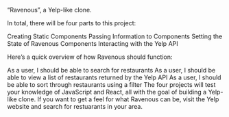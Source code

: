 “Ravenous”, a Yelp-like clone.

In total, there will be four parts to this project:

Creating Static Components
Passing Information to Components
Setting the State of Ravenous Components
Interacting with the Yelp API

Here’s a quick overview of how Ravenous should function:

As a user, I should be able to search for restaurants
As a user, I should be able to view a list of restaurants returned by the Yelp API
As a user, I should be able to sort through restaurants using a filter
The four projects will test your knowledge of JavaScript and React, all with the goal of building a Yelp-like clone. If you want to get a feel for what Ravenous can be, visit the Yelp website and search for restuarants in your area.
